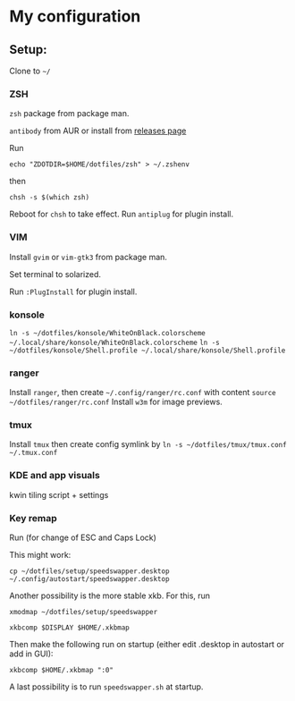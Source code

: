 # My configuration


## Setup:

Clone to `~/`

### ZSH

`zsh` package from package man.

`antibody` from AUR or install from [releases page](https://github.com/getantibody/antibody/releases)

Run

`echo "ZDOTDIR=$HOME/dotfiles/zsh" > ~/.zshenv`

then 

`chsh -s $(which zsh)`

Reboot for `chsh` to take effect.
Run `antiplug` for plugin install.

### VIM

Install `gvim` or `vim-gtk3` from package man.

Set terminal to solarized.

Run `:PlugInstall` for plugin install.

### konsole
`ln -s ~/dotfiles/konsole/WhiteOnBlack.colorscheme ~/.local/share/konsole/WhiteOnBlack.colorscheme`
`ln -s ~/dotfiles/konsole/Shell.profile ~/.local/share/konsole/Shell.profile`

### ranger

Install `ranger`, then create `~/.config/ranger/rc.conf` with content `source ~/dotfiles/ranger/rc.conf`
Install `w3m` for image previews.

### tmux
Install `tmux` then create config symlink by `ln -s ~/dotfiles/tmux/tmux.conf ~/.tmux.conf`

### KDE and app visuals
kwin tiling script + settings

### Key remap
Run (for change of ESC and Caps Lock)

This might work: 

`cp ~/dotfiles/setup/speedswapper.desktop ~/.config/autostart/speedswapper.desktop`


 Another possibility is the more stable xkb. For this, run

`xmodmap ~/dotfiles/setup/speedswapper`

`xkbcomp $DISPLAY $HOME/.xkbmap`

Then make the following run on startup (either edit .desktop in autostart or add in GUI):

`xkbcomp $HOME/.xkbmap ":0"`

A last possibility is to run `speedswapper.sh` at startup.

